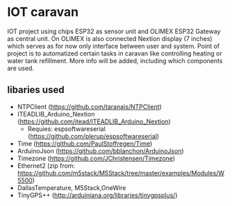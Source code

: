 # IOT caravan

IOT project using chips ESP32 as sensor unit and OLIMEX ESP32 Gateway as central unit.
On OLIMEX is also connected Nextion display (7 inches) which serves as for now only interface between user and system.
Point of project is to automatized certain tasks in caravan like controlling heating or water tank refillment.
More info will be added, including which components are used.

## libaries used
+ NTPClient (https://github.com/taranais/NTPClient)
+ ITEADLIB_Arduino_Nextion (https://github.com/itead/ITEADLIB_Arduino_Nextion)
	+ Requies: espsoftwareserial (https://github.com/plerup/espsoftwareserial)
+ Time (https://github.com/PaulStoffregen/Time)
+ ArduinoJson (https://github.com/bblanchon/ArduinoJson)
+ Timezone (https://github.com/JChristensen/Timezone)
+ Ethernet2 (zip from: https://github.com/m5stack/M5Stack/tree/master/examples/Modules/W5500)
+ DallasTemperature, M5Stack,OneWire
+ TinyGPS++ (http://arduiniana.org/libraries/tinygpsplus/)
